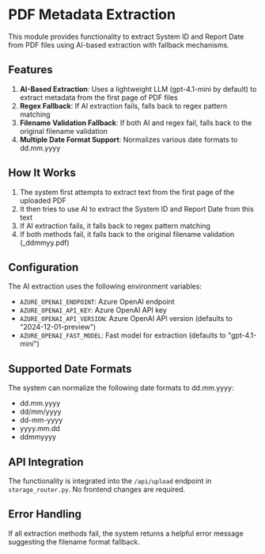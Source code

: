 # PDF Metadata Extraction

This module provides functionality to extract System ID and Report Date from PDF files using AI-based extraction with fallback mechanisms.

## Features

1. **AI-Based Extraction**: Uses a lightweight LLM (gpt-4.1-mini by default) to extract metadata from the first page of PDF files
2. **Regex Fallback**: If AI extraction fails, falls back to regex pattern matching
3. **Filename Validation Fallback**: If both AI and regex fail, falls back to the original filename validation
4. **Multiple Date Format Support**: Normalizes various date formats to dd.mm.yyyy

## How It Works

1. The system first attempts to extract text from the first page of the uploaded PDF
2. It then tries to use AI to extract the System ID and Report Date from this text
3. If AI extraction fails, it falls back to regex pattern matching
4. If both methods fail, it falls back to the original filename validation (<SID>_ddmmyy.pdf)

## Configuration

The AI extraction uses the following environment variables:

- `AZURE_OPENAI_ENDPOINT`: Azure OpenAI endpoint
- `AZURE_OPENAI_API_KEY`: Azure OpenAI API key
- `AZURE_OPENAI_API_VERSION`: Azure OpenAI API version (defaults to "2024-12-01-preview")
- `AZURE_OPENAI_FAST_MODEL`: Fast model for extraction (defaults to "gpt-4.1-mini")

## Supported Date Formats

The system can normalize the following date formats to dd.mm.yyyy:

- dd.mm.yyyy
- dd/mm/yyyy
- dd-mm-yyyy
- yyyy.mm.dd
- ddmmyyyy

## API Integration

The functionality is integrated into the `/api/upload` endpoint in `storage_router.py`. No frontend changes are required.

## Error Handling

If all extraction methods fail, the system returns a helpful error message suggesting the filename format fallback.
